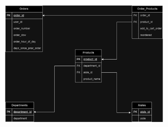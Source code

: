 ![DM Diagram](https://raw.githubusercontent.com/rokusho235/instacartData-to-postgreSQL/main/instacart.png)
